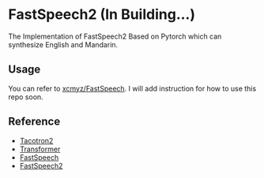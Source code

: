 # FastSpeech2 (In Building...)
The Implementation of FastSpeech2 Based on Pytorch which can synthesize English and Mandarin.

## Usage
You can refer to [xcmyz/FastSpeech](https://github.com/xcmyz/FastSpeech). I will add instruction for how to use this repo soon.

## Reference
- [Tacotron2](https://arxiv.org/abs/1712.05884)
- [Transformer](https://arxiv.org/abs/1706.03762)
- [FastSpeech](https://arxiv.org/abs/1905.09263)
- [FastSpeech2](https://arxiv.org/abs/2006.04558)